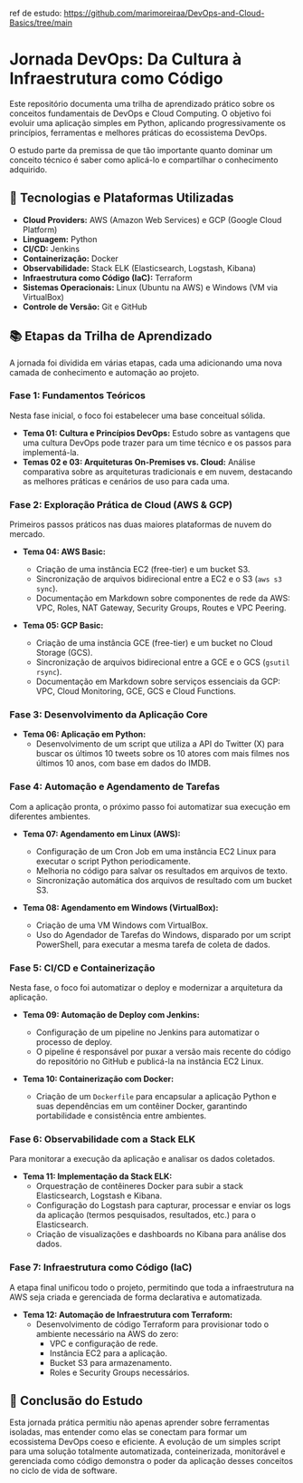 ref de estudo: https://github.com/marimoreiraa/DevOps-and-Cloud-Basics/tree/main

# Jornada DevOps: Da Cultura à Infraestrutura como Código

Este repositório documenta uma trilha de aprendizado prático sobre os conceitos fundamentais de DevOps e Cloud Computing. O objetivo foi evoluir uma aplicação simples em Python, aplicando progressivamente os princípios, ferramentas e melhores práticas do ecossistema DevOps.

O estudo parte da premissa de que tão importante quanto dominar um conceito técnico é saber como aplicá-lo e compartilhar o conhecimento adquirido.

## 🚀 Tecnologias e Plataformas Utilizadas

* **Cloud Providers:** AWS (Amazon Web Services) e GCP (Google Cloud Platform)
* **Linguagem:** Python
* **CI/CD:** Jenkins
* **Containerização:** Docker
* **Observabilidade:** Stack ELK (Elasticsearch, Logstash, Kibana)
* **Infraestrutura como Código (IaC):** Terraform
* **Sistemas Operacionais:** Linux (Ubuntu na AWS) e Windows (VM via VirtualBox)
* **Controle de Versão:** Git e GitHub

## 📚 Etapas da Trilha de Aprendizado

A jornada foi dividida em várias etapas, cada uma adicionando uma nova camada de conhecimento e automação ao projeto.

### Fase 1: Fundamentos Teóricos

Nesta fase inicial, o foco foi estabelecer uma base conceitual sólida.

* **Tema 01: Cultura e Princípios DevOps:** Estudo sobre as vantagens que uma cultura DevOps pode trazer para um time técnico e os passos para implementá-la.
* **Temas 02 e 03: Arquiteturas On-Premises vs. Cloud:** Análise comparativa sobre as arquiteturas tradicionais e em nuvem, destacando as melhores práticas e cenários de uso para cada uma.

### Fase 2: Exploração Prática de Cloud (AWS & GCP)

Primeiros passos práticos nas duas maiores plataformas de nuvem do mercado.

* **Tema 04: AWS Basic:**
  * Criação de uma instância EC2 (free-tier) e um bucket S3.
  * Sincronização de arquivos bidirecional entre a EC2 e o S3 (`aws s3 sync`).
  * Documentação em Markdown sobre componentes de rede da AWS: VPC, Roles, NAT Gateway, Security Groups, Routes e VPC Peering.

* **Tema 05: GCP Basic:**
  * Criação de uma instância GCE (free-tier) e um bucket no Cloud Storage (GCS).
  * Sincronização de arquivos bidirecional entre a GCE e o GCS (`gsutil rsync`).
  * Documentação em Markdown sobre serviços essenciais da GCP: VPC, Cloud Monitoring, GCE, GCS e Cloud Functions.

### Fase 3: Desenvolvimento da Aplicação Core

* **Tema 06: Aplicação em Python:**
  * Desenvolvimento de um script que utiliza a API do Twitter (X) para buscar os últimos 10 tweets sobre os 10 atores com mais filmes nos últimos 10 anos, com base em dados do IMDB.

### Fase 4: Automação e Agendamento de Tarefas

Com a aplicação pronta, o próximo passo foi automatizar sua execução em diferentes ambientes.

* **Tema 07: Agendamento em Linux (AWS):**
  * Configuração de um Cron Job em uma instância EC2 Linux para executar o script Python periodicamente.
  * Melhoria no código para salvar os resultados em arquivos de texto.
  * Sincronização automática dos arquivos de resultado com um bucket S3.

* **Tema 08: Agendamento em Windows (VirtualBox):**
  * Criação de uma VM Windows com VirtualBox.
  * Uso do Agendador de Tarefas do Windows, disparado por um script PowerShell, para executar a mesma tarefa de coleta de dados.

### Fase 5: CI/CD e Containerização

Nesta fase, o foco foi automatizar o deploy e modernizar a arquitetura da aplicação.

* **Tema 09: Automação de Deploy com Jenkins:**
  * Configuração de um pipeline no Jenkins para automatizar o processo de deploy.
  * O pipeline é responsável por puxar a versão mais recente do código do repositório no GitHub e publicá-la na instância EC2 Linux.

* **Tema 10: Containerização com Docker:**
  * Criação de um `Dockerfile` para encapsular a aplicação Python e suas dependências em um contêiner Docker, garantindo portabilidade e consistência entre ambientes.

### Fase 6: Observabilidade com a Stack ELK

Para monitorar a execução da aplicação e analisar os dados coletados.

* **Tema 11: Implementação da Stack ELK:**
  * Orquestração de contêineres Docker para subir a stack Elasticsearch, Logstash e Kibana.
  * Configuração do Logstash para capturar, processar e enviar os logs da aplicação (termos pesquisados, resultados, etc.) para o Elasticsearch.
  * Criação de visualizações e dashboards no Kibana para análise dos dados.

### Fase 7: Infraestrutura como Código (IaC)

A etapa final unificou todo o projeto, permitindo que toda a infraestrutura na AWS seja criada e gerenciada de forma declarativa e automatizada.

* **Tema 12: Automação de Infraestrutura com Terraform:**
  * Desenvolvimento de código Terraform para provisionar todo o ambiente necessário na AWS do zero:
    * VPC e configuração de rede.
    * Instância EC2 para a aplicação.
    * Bucket S3 para armazenamento.
    * Roles e Security Groups necessários.

## 🎯 Conclusão do Estudo

Esta jornada prática permitiu não apenas aprender sobre ferramentas isoladas, mas entender como elas se conectam para formar um ecossistema DevOps coeso e eficiente. A evolução de um simples script para uma solução totalmente automatizada, conteinerizada, monitorável e gerenciada como código demonstra o poder da aplicação desses conceitos no ciclo de vida de software.
